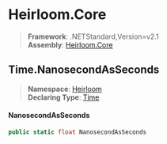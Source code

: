# Heirloom.Core

> **Framework**: .NETStandard,Version=v2.1  
> **Assembly**: [Heirloom.Core][0]  

## Time.NanosecondAsSeconds

> **Namespace**: [Heirloom][0]  
> **Declaring Type**: [Time][1]  

#### NanosecondAsSeconds

```cs
public static float NanosecondAsSeconds
```

[0]: ../../../Heirloom.Core.md
[1]: ../Time.md
